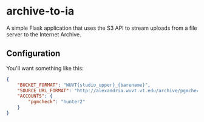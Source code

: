 # archive-to-ia

A simple Flask application that uses the S3 API to stream uploads from a file
server to the Internet Archive.

## Configuration
You'll want something like this:
```json
{
    "BUCKET_FORMAT": "WUVT{studio_upper}_{barename}",
    "SOURCE_URL_FORMAT": "http://alexandria.wuvt.vt.edu/archive/pgmcheck/{studio}/{year:02d}/{month:02d}/{day:02d}/{filename}",
    "ACCOUNTS": {
        "pgmcheck": "hunter2"
    }
}
```
